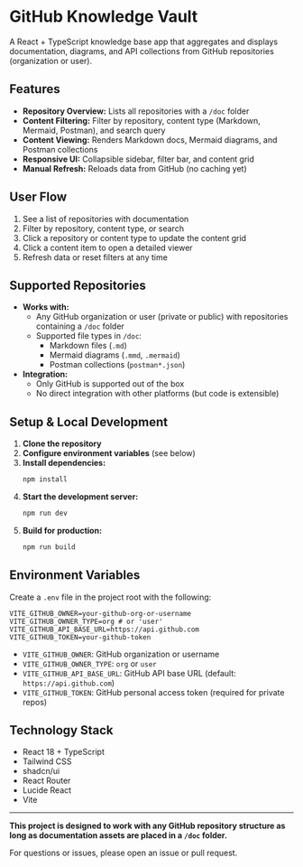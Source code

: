 # GitHub Knowledge Vault

A React + TypeScript knowledge base app that aggregates and displays documentation, diagrams, and API collections from GitHub repositories (organization or user).

## Features

- **Repository Overview:** Lists all repositories with a `/doc` folder
- **Content Filtering:** Filter by repository, content type (Markdown, Mermaid, Postman), and search query
- **Content Viewing:** Renders Markdown docs, Mermaid diagrams, and Postman collections
- **Responsive UI:** Collapsible sidebar, filter bar, and content grid
- **Manual Refresh:** Reloads data from GitHub (no caching yet)

## User Flow

1. See a list of repositories with documentation
2. Filter by repository, content type, or search
3. Click a repository or content type to update the content grid
4. Click a content item to open a detailed viewer
5. Refresh data or reset filters at any time

## Supported Repositories

- **Works with:**
  - Any GitHub organization or user (private or public) with repositories containing a `/doc` folder
  - Supported file types in `/doc`:
    - Markdown files (`.md`)
    - Mermaid diagrams (`.mmd`, `.mermaid`)
    - Postman collections (`postman*.json`)
- **Integration:**
  - Only GitHub is supported out of the box
  - No direct integration with other platforms (but code is extensible)

## Setup & Local Development

1. **Clone the repository**
2. **Configure environment variables** (see below)
3. **Install dependencies:**
   ```bash
   npm install
   ```
4. **Start the development server:**
   ```bash
   npm run dev
   ```
5. **Build for production:**
   ```bash
   npm run build
   ```

## Environment Variables

Create a `.env` file in the project root with the following:

```
VITE_GITHUB_OWNER=your-github-org-or-username
VITE_GITHUB_OWNER_TYPE=org # or 'user'
VITE_GITHUB_API_BASE_URL=https://api.github.com
VITE_GITHUB_TOKEN=your-github-token
```

- `VITE_GITHUB_OWNER`: GitHub organization or username
- `VITE_GITHUB_OWNER_TYPE`: `org` or `user`
- `VITE_GITHUB_API_BASE_URL`: GitHub API base URL (default: `https://api.github.com`)
- `VITE_GITHUB_TOKEN`: GitHub personal access token (required for private repos)

## Technology Stack

- React 18 + TypeScript
- Tailwind CSS
- shadcn/ui
- React Router
- Lucide React
- Vite

---

**This project is designed to work with any GitHub repository structure as long as documentation assets are placed in a `/doc` folder.**

For questions or issues, please open an issue or pull request.

